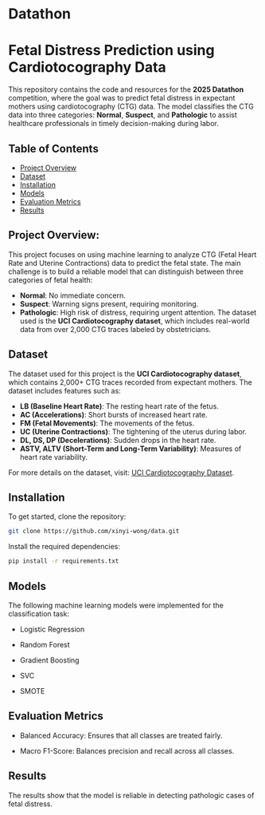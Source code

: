 # Datathon

# Fetal Distress Prediction using Cardiotocography Data

This repository contains the code and resources for the **2025 Datathon** competition, where the goal was to predict fetal distress in expectant mothers using cardiotocography (CTG) data. The model classifies the CTG data into three categories: **Normal**, **Suspect**, and **Pathologic** to assist healthcare professionals in timely decision-making during labor.

## Table of Contents

- [Project Overview](#project-overview)
- [Dataset](#dataset)
- [Installation](#installation)
- [Models](#models)
- [Evaluation Metrics](#evaluation-metrics)
- [Results](#results)


## Project Overview:
This project focuses on using machine learning to analyze CTG (Fetal Heart Rate and Uterine Contractions) data to predict the fetal state. The main challenge is to build a reliable model that can distinguish between three categories of fetal health:
- **Normal**: No immediate concern.
- **Suspect**: Warning signs present, requiring monitoring.
- **Pathologic**: High risk of distress, requiring urgent attention.
The dataset used is the **UCI Cardiotocography dataset**, which includes real-world data from over 2,000 CTG traces labeled by obstetricians.

## Dataset

The dataset used for this project is the **UCI Cardiotocography dataset**, which contains 2,000+ CTG traces recorded from expectant mothers. The dataset includes features such as:

- **LB (Baseline Heart Rate)**: The resting heart rate of the fetus.
- **AC (Accelerations)**: Short bursts of increased heart rate.
- **FM (Fetal Movements)**: The movements of the fetus.
- **UC (Uterine Contractions)**: The tightening of the uterus during labor.
- **DL, DS, DP (Decelerations)**: Sudden drops in the heart rate.
- **ASTV, ALTV (Short-Term and Long-Term Variability)**: Measures of heart rate variability.

For more details on the dataset, visit: [UCI Cardiotocography Dataset](https://archive.ics.uci.edu/dataset/193/cardiotocography).

## Installation

To get started, clone the repository:

```bash
git clone https://github.com/xinyi-wong/data.git
```
Install the required dependencies:

```bash
pip install -r requirements.txt
```

## Models

The following machine learning models were implemented for the classification task:

- Logistic Regression

- Random Forest

- Gradient Boosting

- SVC
  
- SMOTE


## Evaluation Metrics


- Balanced Accuracy: Ensures that all classes are treated fairly.

- Macro F1-Score: Balances precision and recall across all classes.

## Results

The results show that the model is reliable in detecting pathologic cases of fetal distress.
